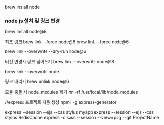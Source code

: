 brew install node

### node js 설치 및 링크 변경
brew install node@8

최초 링크
brew link --force node@8
brew link --force node@6

brew link --overwrite --dry-run node@6

버전 변경시 링크 덮어쓰기
brew link --overwrite node@8

brew link --overwrite node

링크 내리기
brew unlink node@6

모듈 충돌 시 node_modules 제거
rm -rf /usr/local/lib/node_modules

//express 프로젝트 자동 생성
npm i -g express-generator

express --session --ejs --css stylus myapp
express --session --ejs --css stylus RedisCache
express -c sass --session --view=pug --git ProjectName